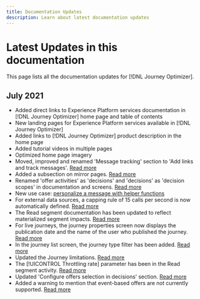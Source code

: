 ```yaml
---
title: Documentation Updates
description: Learn about latest documentation updates
---
```


# Latest Updates in this documentation

This page lists all the documentation updates for [!DNL Journey Optimizer].

## July 2021

* Added direct links to Experience Platform services documentation in [!DNL Journey Optimizer] home page and table of contents
* New landing pages for Experience Platform services available in [!DNL Journey Optimizer] 
* Added links to [!DNL Journey Optimizer] product description in the home page
* Added tutorial videos in multiple pages
* Optimized home page imagery
* Moved, improved and renamed 'Message tracking' section to 'Add links and track messages'. [Read more](message-tracking.md)
* Added a subsection on mirror pages. [Read more](message-tracking.md#mirror-page)
* Renamed 'offer activities' as 'decisions' and 'decisions' as 'decision scopes' in documentation and screens. [Read more](offers/get-started/starting-offer-decisioning.md)
* New use case: [personalize a message with helper functions](personalization/personalization-use-case-helper-functions.md)
* For external data sources, a capping rule of 15 calls per second is now automatically defined. [Read more](configuration/external-systems.md#capping)
* The Read segment documentation has been updated to reflect materialized segment impacts. [Read more](building-journeys/read-segment.md)
* For live journeys, the journey properties screen now displays the publication date and the name of the user who published the journey. [Read more](building-journeys/journey-gs.md#change-properties)
* In the journey list screen, the journey type filter has been added. [Read more](user-interface.md#section_lgm_hpz_pgb)
* Updated the Journey limitations. [Read more](building-journeys/limitations.md)
* The [!UICONTROL Throttling rate] parameter has been in the Read segment activity. [Read more](building-journeys/read-segment.md#configuring-segment-trigger-activity)
* Updated 'Configure offers selection in decisions' section. [Read more](offers/offer-activities/configure-offer-selection.md)
* Added a warning to mention that event-based offers are not currently supported. [Read more](offers/offer-library/creating-personalized-offers.md#eligibility)
 